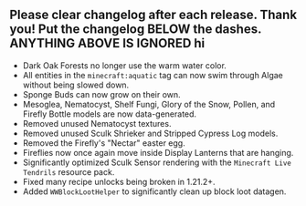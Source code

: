 Please clear changelog after each release.
Thank you!
Put the changelog BELOW the dashes. ANYTHING ABOVE IS IGNORED
hi
-----------------
- Dark Oak Forests no longer use the warm water color.
- All entities in the `minecraft:aquatic` tag can now swim through Algae without being slowed down.
- Sponge Buds can now grow on their own.
- Mesoglea, Nematocyst, Shelf Fungi, Glory of the Snow, Pollen, and Firefly Bottle models are now data-generated.
- Removed unused Nematocyst textures.
- Removed unused Sculk Shrieker and Stripped Cypress Log models.
- Removed the Firefly's "Nectar" easter egg.
- Fireflies now once again move inside Display Lanterns that are hanging.
- Significantly optimized Sculk Sensor rendering with the `Minecraft Live Tendrils` resource pack.
- Fixed many recipe unlocks being broken in 1.21.2+.
- Added `WWBlockLootHelper` to significantly clean up block loot datagen.
